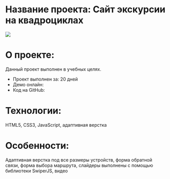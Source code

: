 <h1>Название проекта: Сайт экскурсии на квадроциклах</h1>
<img src="https://github.com/Realex001/Excursion-HTML-CSS-JS/assets/164393853/adb8c7c7-2fb2-4f7e-bbca-51ce790cbab9" >

<h1>О проекте:</h1>
<p>Данный проект выполнен в учебных целях.</p>
<ul>
  <li>Проект выполнен за: 20 дней</li>
  <li>Демо онлайн: </li>
  <li>Код на GitHub: </li>
</ul>

<h1>Технологии:</h1>
<p>HTML5, CSS3, JavaScript, адаптивная верстка</p>

<h1>Особенности:</h1>
<p>Адаптивная верстка под все размеры устройств, форма обратной связи, форма выбора маршрута, слайдеры выполнены с помощью библиотеки SwiperJS, видео</p>
